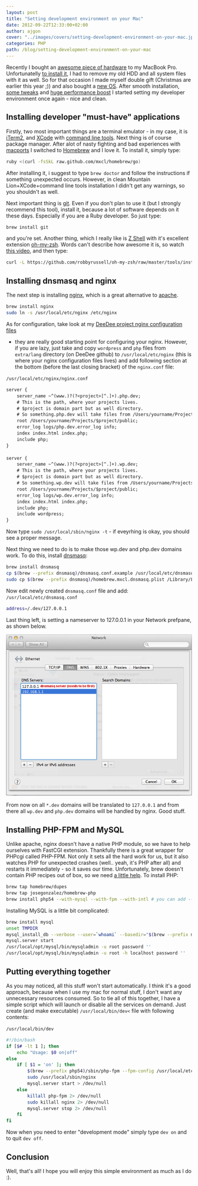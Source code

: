 ```yaml
---
layout: post
title: "Setting development environment on your Mac"
date: 2012-09-22T12:33:00+02:00
author: ajgon
cover: "../images/covers/setting-development-environment-on-your-mac.jpg"
categories: PHP
path: /blog/setting-development-environment-on-your-mac
---
```


Recently I bought an
[awesome piece of hardware](https://www.anandtech.com/show/4253/the-crucial-m4-micron-c400-ssd-review)
to my MacBook Pro. Unfortunatelly
[to install it](https://www.ifixit.com/Guide/Installing-MacBook-Pro-13-Inch-Unibody-Early-2011-Hard-Drive-Replacement/5119/1),
I had to remove my old HDD and all system files with it as well. So for that
occasion I made myself double gift (Christmas are earlier this year ;)) and
also bought a [new OS](https://www.apple.com/osx/). After smooth installation,
[some tweaks](https://bit.ly/1HWbY6S)
and [huge performance boost](https://bit.ly/2omWcLS)
I started setting my developer environment once again - nice and clean.

<!--more-->

## Installing developer "must-have" applications

Firstly, two most important things are a terminal emulator - in my case, it is
[iTerm2](https://www.iterm2.com/#/section/home), and
[XCode](https://developer.apple.com/technologies/tools/) with
[command line tools](https://stackoverflow.com/questions/9329243/xcode-4-4-command-line-tools).
Next thing is of course package manager. After alot of nasty fighting and bad
experiences with [macports](https://www.macports.org/) I switched to
[Homebrew](https://mxcl.github.com/homebrew/) and I love it. To install it,
simply type:

```bash
ruby <(curl -fsSkL raw.github.com/mxcl/homebrew/go)
```

After installing it, i suggest to type `brew doctor` and follow the
instructions if something unexpected occurs. However, in clean
Mountain Lion+XCode+command line tools installation I didn't get any warnings,
so you shouldn't as well.

Next important thing is [git](https://git-scm.com/). Even if you don't plan to
use it (but I strongly recommend this tool), install it, because a lot of
software depends on it these days. Especially if you are a Ruby developer.
So just type:

```bash
brew install git
```

and you're set. Another thing, which I really like is
[Z Shell](https://www.zsh.org/) with it's excellent extension
[oh-my-zsh](https://github.com/robbyrussell/oh-my-zsh). Words can't describe
how awesome it is, so watch
[this video](https://www.youtube.com/watch?v=m07MiM6rmMc), and then type:

```bash
curl -L https://github.com/robbyrussell/oh-my-zsh/raw/master/tools/install.sh | sh
```

## Installing dnsmasq and nginx

The next step is installing [nginx](https://nginx.org/), which is a great
alternative to [apache](https://www.apache.org/).

```bash
brew install nginx
sudo ln -s /usr/local/etc/nginx /etc/nginx
```

As for configuration, take look at my
[DeeDee project nginx configuration files](https://github.com/ajgon/DeeDee/tree/master/etc/nginx)
- they are really good starting point for configuring your nginx. However, if
you are lazy, just take and copy `wordpress` and `php` files from `extra/lang`
directory (on DeeDee github) to `/usr/local/etc/nginx` (this is where your
nginx configuration files lives) and add following section at the bottom
(before the last closing bracket) of the `nginx.conf` file:

`/usr/local/etc/nginx/nginx.conf`
```txt
server {
    server_name ~^(www.)?(?<project>[^.]+).php.dev;
    # This is the path, where your projects lives.
    # $project is domain part but as well directory.
    # So something.php.dev will take files from /Users/yourname/Projects/something/public
    root /Users/yourname/Projects/$project/public;
    error_log logs/php.dev.error_log info;
    index index.html index.php;
    include php;
}

server {
    server_name ~^(www.)?(?<project>[^.]+).wp.dev;
    # This is the path, where your projects lives.
    # $project is domain part but as well directory.
    # So something.wp.dev will take files from /Users/yourname/Projects/something/public
    root /Users/yourname/Projects/$project/public;
    error_log logs/wp.dev.error_log info;
    index index.html index.php;
    include php;
    include wordpress;
}
```

Now type `sudo /usr/local/sbin/nginx -t` - if eveyrhing is okay, you should see
a proper message.

Next thing we need to do is to make those wp.dev and php.dev domains work. To
do this, install [dnsmasq](https://bit.ly/1XAorA4):

```bash
brew install dnsmasq
cp $(brew --prefix dnsmasq)/dnsmasq.conf.example /usr/local/etc/dnsmasq.conf
sudo cp $(brew --prefix dnsmasq)/homebrew.mxcl.dnsmasq.plist /Library/LaunchDaemons
```

Now edit newly created `dnsmasq.conf` file and add:
`/usr/local/etc/dnsmasq.conf`
```bash
address=/.dev/127.0.0.1
```

Last thing left, is setting a nameserver to 127.0.0.1 in your Network prefpane,
as shown below.

![dnsmasq configuration](../images/upload/dnsmasq.png)

From now on all `*.dev` domains will be translated to `127.0.0.1` and from there
all `wp.dev` and `php.dev` domains will be handled by nginx. Good stuff.

## Installing PHP-FPM and MySQL

Unlike apache, nginx doesn't have a native PHP module, so we have to help
ourselves with FastCGI extension. Thankfully there is a great wrapper for
PHPcgi called PHP-FPM. Not only it sets all the hard work for us, but it also
watches PHP for unexpected crashes (well.. yeah, it's PHP after all) and
restarts it immediately - so it saves our time. Unfortunately, brew doesn't
contain PHP recipes out of box, so we need
[a little help](https://github.com/josegonzalez/homebrew-php). To install PHP:

```bash
brew tap homebrew/dupes
brew tap josegonzalez/homebrew-php
brew install php54 --with-mysql --with-fpm --with-intl # you can add --with-pgsql if you are using it
```

Installing MySQL is a little bit complicated:

```bash
brew install mysql
unset TMPDIR
mysql_install_db --verbose --user=`whoami` --basedir="$(brew --prefix mysql)" --datadir=/usr/local/var/mysql --tmpdir=/tmp
mysql.server start
/usr/local/opt/mysql/bin/mysqladmin -u root password ''
/usr/local/opt/mysql/bin/mysqladmin -u root -h localhost password ''
```

## Putting everything together

As you may noticed, all this stuff won't start automatically. I think it's a
good approach, because when I use my mac for normal stuff, I don't want any
unnecessary resources consumed. So to tie all of this together, I have a simple
script which will launch or disable all the services on demand. Just create
(and make executable) `/usr/local/bin/dev<` file with following contents:

`/usr/local/bin/dev`
```bash
#!/bin/bash
if [$# -lt 1 ]; then
    echo "Usage: $0 on|off"
else
    if [ $1 = 'on' ]; then
        $(brew --prefix php54)/sbin/php-fpm --fpm-config /usr/local/etc/php/5.4/php-fpm.conf 2> /dev/null &
        sudo /usr/local/sbin/nginx
        mysql.server start > /dev/null
    else
        killall php-fpm 2> /dev/null
        sudo killall nginx 2> /dev/null
        mysql.server stop 2> /dev/null
    fi
fi
```

Now when you need to enter "development mode" simply type `dev on` and to quit
`dev off`.

## Conclusion

Well, that's all! I hope you will enjoy this simple environment as much as
I do :).
